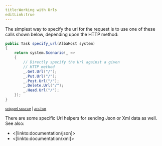 ```yaml
---
title:Working with Urls
editLink:true
---
```


The simplest way to specify the url for the request is to use one of these calls shown below,
depending upon the HTTP method:

<!-- snippet: sample_specify_the_url_directly -->
<a id='snippet-sample_specify_the_url_directly'></a>
```cs
public Task specify_url(AlbaHost system)
{
    return system.Scenario(_ =>
    {
        // Directly specify the Url against a given
        // HTTP method
        _.Get.Url("/");
        _.Put.Url("/");
        _.Post.Url("/");
        _.Delete.Url("/");
        _.Head.Url("/");
    });
}
```
<sup><a href='https://github.com/JasperFx/alba/blob/master/src/Alba.Testing/Samples/Urls.cs#L7-L21' title='Snippet source file'>snippet source</a> | <a href='#snippet-sample_specify_the_url_directly' title='Start of snippet'>anchor</a></sup>
<!-- endSnippet -->

There are some specific Url helpers for sending Json or Xml data as well. See also:

* <[linkto:documentation/json]>
* <[linkto:documentation/xml]>
